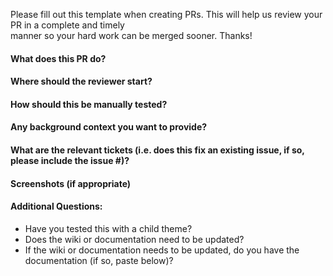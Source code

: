 Please fill out this template when creating PRs. This will help us review your PR in a complete and timely  
manner so your hard work can be merged sooner. Thanks!

#### What does this PR do?
#### Where should the reviewer start?
#### How should this be manually tested?
#### Any background context you want to provide?
#### What are the relevant tickets (i.e. does this fix an existing issue, if so, please include the issue #)?
#### Screenshots (if appropriate)
#### Additional Questions:
- Have you tested this with a child theme?
- Does the wiki or documentation need to be updated?
- If the wiki or documentation needs to be updated, do you have the documentation (if so, paste below)?
